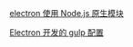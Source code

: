 [electron 使用 Node.js 原生模块](https://blog.niceue.com/front-end-development/electron-uses-the-node-native-module.html)

[Electron 开发的 gulp 配置](https://zhanglun.github.io/2016/08/05/Electron%20%E5%BC%80%E5%8F%91%E7%9A%84%20gulp%20%E9%85%8D%E7%BD%AE/)